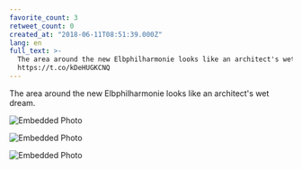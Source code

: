 ```yaml
---
favorite_count: 3
retweet_count: 0
created_at: "2018-06-11T08:51:39.000Z"
lang: en
full_text: >-
  The area around the new Elbphilharmonie looks like an architect's wet dream.
  https://t.co/kDeHUGKCNQ
---
```


The area around the new Elbphilharmonie looks like an architect's wet dream.

<div class="gallery gallery-3">

![Embedded Photo](https://twitter-media-coderbyheart.s3.eu-north-1.amazonaws.com/1006096612639281152-DfZfenFW4AEIO0C.jpg)

![Embedded Photo](https://twitter-media-coderbyheart.s3.eu-north-1.amazonaws.com/1006096612639281152-DfZfgQCWAAAUs3Q.jpg)

![Embedded Photo](https://twitter-media-coderbyheart.s3.eu-north-1.amazonaws.com/1006096612639281152-DfZfhjuX0AEUehE.jpg)

</div>
